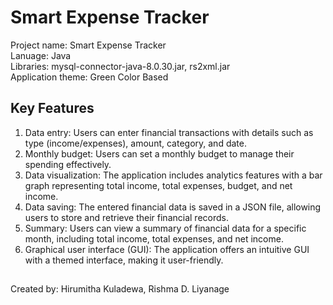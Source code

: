 # Smart Expense Tracker

Project name: Smart Expense Tracker<br>
Lanuage: Java<br>
Libraries: mysql-connector-java-8.0.30.jar, rs2xml.jar<br>
Application theme: Green Color Based

## Key Features

1. Data entry: Users can enter financial transactions with details such as type (income/expenses), amount, category, and date.<br>
2. Monthly budget: Users can set a monthly budget to manage their spending effectively.<br>
3. Data visualization: The application includes analytics features with a bar graph representing total income, total expenses, budget, and net income.<br>
4. Data saving: The entered financial data is saved in a JSON file, allowing users to store and retrieve their financial records.<br>
5. Summary: Users can view a summary of financial data for a specific month, including total income, total expenses, and net income.<br>
6. Graphical user interface (GUI): The application offers an intuitive GUI with a themed interface, making it user-friendly.<br>

## 
Created by: Hirumitha Kuladewa, Rishma D. Liyanage
